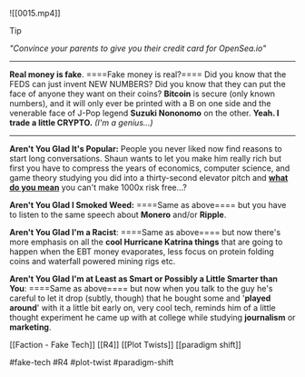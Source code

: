 ![[0015.mp4]]
> [!tip] 
> *"Convince your parents to give you their credit card for OpenSea.io"* 

***
**Real money is fake**. ====Fake money is real?==== Did you know that the FEDS can just invent NEW NUMBERS? Did you know that they can put the face of anyone they want on their coins? **Bitcoin** is secure (only known numbers), and it will only ever be printed with a B on one side and the venerable face of J-Pop legend **Suzuki Nononomo** on the other. 
**Yeah. I trade a little CRYPTO.** *(I'm a genius...)*
***
**Aren't You Glad It's Popular:** People you never liked now find reasons to start long conversations. Shaun wants to let you make him really rich but first you have to compress the years of economics, computer science, and game theory studying you did into a thirty-second elevator pitch and **<u>what do you mean</u>** you can't make 1000x risk free...?

**Aren't You Glad I Smoked Weed:** ====Same as above==== but you have to listen to the same speech about **Monero** and/or **Ripple**.

**Aren't You Glad I'm a Racist**: ====Same as above==== but now there's more emphasis on all the **cool Hurricane Katrina things** that are going to happen when the EBT money evaporates, less focus on protein folding coins and waterfall powered mining rigs etc.

**Aren't You Glad I'm at Least as Smart or Possibly a Little Smarter than You**: ====Same as above==== but now when you talk to the guy he's careful to let it drop (subtly, though) that he bought some and '**played around**' with it a little bit early on, very cool tech, reminds him of a little thought experiment he came up with at college while studying **journalism** or **marketing**.

[[Faction - Fake Tech]]
[[R4]]
[[Plot Twists]]
[[paradigm shift]]

#fake-tech #R4 #plot-twist #paradigm-shift